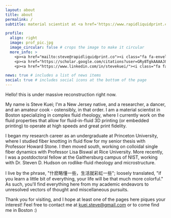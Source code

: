```yaml
---
layout: about
title: about
permalink: /
subtitle: material scientist at <a href='https://www.rapidliquidprint.co'>Rapid Liquid Print</a> | colloidal physics and rheology

profile:
  align: right
  image: prof_pic.jpg
  image_circular: false # crops the image to make it circular
  more_info: >
    <p><a href="mailto:steve@rapidliquidprint.co"><i class="fa fa-envelope"></i>steve@rapidliquidprint.co</p>
    <p><a href="https://scholar.google.com/citations?user=GRy8TgkAAAAJ&hl=en"><i class="fa fa-envelope"></i>google scholar</p>
    <p><a href="https://www.linkedin.com/in/stevekuei/"><i class="fa fa-envelope"></i>linkedin</p>

news: true # includes a list of news items
social: true # includes social icons at the bottom of the page
---
```

Hello! this is under massive reconstruction right now.

My name is Steve Kuei; I'm a New Jersey native, and a researcher, a dancer, and an amateur cook - ostensibly, in that order. I am a material scientist in Boston specializing in complex fluid rheology, where I currently work on the fluid properties that allow for fluid-in-fluid 3D printing (or embedded printing) to operate at high speeds and great print fidelity.

I began my research career as an undergraduate at Princeton University, where I studied fiber knotting in fluid flow for my senior thesis with Professor Howard Stone. I then moved south, working on colloidal single fiber dynamics with Professor Lisa Biswal at Rice University. More recently, I was a postdoctoral fellow at the Gaithersburg campus of NIST, working with Dr. Steven D. Hudson on rodlike-fluid rheology and microstructure. 

I live by the phrase, "什麽略懂一些，生活就彩虹一些"; loosely translated, "if you learn a little bit of everything, your life will be that much more colorful."
As such, you'll find everything here from my academic endeavors to unresolved vectors of thought and miscellaneous pursuits.

Thank you for visiting, and I hope at least one of the pages here piques your interest! Feel free to contact me at <a href="mailto:kuei.steve@gmail.com">kuei.steve@gmail.com</a>
or to come find me in Boston :)
